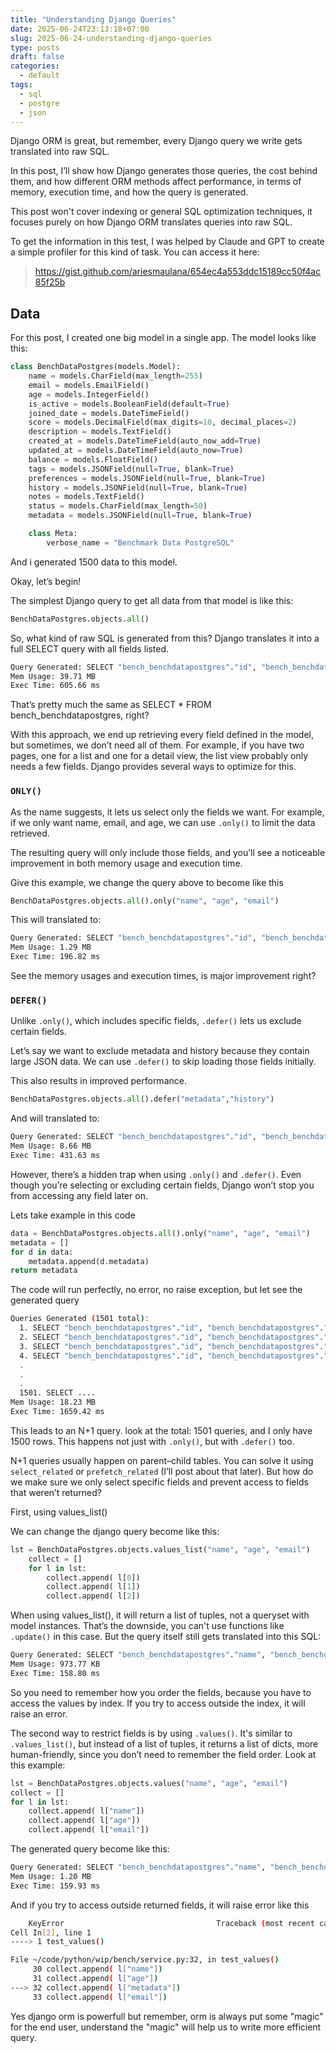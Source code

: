 ```yaml
---
title: "Understanding Django Queries"
date: 2025-06-24T23:13:18+07:00
slug: 2025-06-24-understanding-django-queries
type: posts
draft: false
categories:
  - default
tags:
  - sql
  - postgre
  - json
---
```

Django ORM is great, but remember, every Django query we write gets translated into raw SQL.

In this post, I’ll show how Django generates those queries, the cost behind them, and how different ORM methods affect performance, in terms of memory, execution time, and how the query is generated.

This post won't cover indexing or general SQL optimization techniques, it focuses purely on how Django ORM translates queries into raw SQL.

To get the information in this test, I was helped by Claude and GPT to create a simple profiler for this kind of task. You can access it here:

> https://gist.github.com/ariesmaulana/654ec4a553ddc15189cc50f4ac85f25b

## Data
For this post, I created one big model in a single app. The model looks like this:

```python
class BenchDataPostgres(models.Model):
    name = models.CharField(max_length=255)
    email = models.EmailField()
    age = models.IntegerField()
    is_active = models.BooleanField(default=True)
    joined_date = models.DateTimeField()
    score = models.DecimalField(max_digits=10, decimal_places=2)
    description = models.TextField()
    created_at = models.DateTimeField(auto_now_add=True)
    updated_at = models.DateTimeField(auto_now=True)
    balance = models.FloatField()
    tags = models.JSONField(null=True, blank=True)
    preferences = models.JSONField(null=True, blank=True)
    history = models.JSONField(null=True, blank=True)
    notes = models.TextField()
    status = models.CharField(max_length=50)
    metadata = models.JSONField(null=True, blank=True)

    class Meta:
        verbose_name = "Benchmark Data PostgreSQL"
```

And i generated 1500 data to this model.

Okay, let’s begin!

The simplest Django query to get all data from that model is like this:

```python
BenchDataPostgres.objects.all()
```
So, what kind of raw SQL is generated from this? Django translates it into a full SELECT query with all fields listed.
```bash
Query Generated: SELECT "bench_benchdatapostgres"."id", "bench_benchdatapostgres"."name", "bench_benchdatapostgres"."email", "bench_benchdatapostgres"."age", "bench_benchdatapostgres"."is_active", "bench_benchdatapostgres"."joined_date", "bench_benchdatapostgres"."score", "bench_benchdatapostgres"."description", "bench_benchdatapostgres"."created_at", "bench_benchdatapostgres"."updated_at", "bench_benchdatapostgres"."balance", "bench_benchdatapostgres"."tags", "bench_benchdatapostgres"."preferences", "bench_benchdatapostgres"."history", "bench_benchdatapostgres"."notes", "bench_benchdatapostgres"."status", "bench_benchdatapostgres"."metadata" FROM "bench_benchdatapostgres"
Mem Usage: 39.71 MB
Exec Time: 605.66 ms
```
That’s pretty much the same as SELECT * FROM bench_benchdatapostgres, right?

With this approach, we end up retrieving every field defined in the model, but sometimes, we don’t need all of them. For example, if you have two pages, one for a list and one for a detail view, the list view probably only needs a few fields. Django provides several ways to optimize for this.

### `ONLY()`
As the name suggests, it lets us select only the fields we want. For example, if we only want name, email, and age, we can use `.only()` to limit the data retrieved.

The resulting query will only include those fields, and you’ll see a noticeable improvement in both memory usage and execution time.

Give this example, we change the query above to become like this
```python
BenchDataPostgres.objects.all().only("name", "age", "email")
```
This will translated to:
```bash
Query Generated: SELECT "bench_benchdatapostgres"."id", "bench_benchdatapostgres"."name", "bench_benchdatapostgres"."email", "bench_benchdatapostgres"."age" FROM "bench_benchdatapostgres"
Mem Usage: 1.29 MB
Exec Time: 196.82 ms
```
See the memory usages and execution times, is major improvement right?

### `DEFER()`

Unlike `.only()`, which includes specific fields, `.defer()` lets us exclude certain fields.

Let’s say we want to exclude metadata and history because they contain large JSON data. We can use `.defer()` to skip loading those fields initially.

This also results in improved performance.

```python
BenchDataPostgres.objects.all().defer("metadata","history")
```

And will translated to:
```bash
Query Generated: SELECT "bench_benchdatapostgres"."id", "bench_benchdatapostgres"."name", "bench_benchdatapostgres"."email", "bench_benchdatapostgres"."age", "bench_benchdatapostgres"."is_active", "bench_benchdatapostgres"."joined_date", "bench_benchdatapostgres"."score", "bench_benchdatapostgres"."description", "bench_benchdatapostgres"."created_at", "bench_benchdatapostgres"."updated_at", "bench_benchdatapostgres"."balance", "bench_benchdatapostgres"."tags", "bench_benchdatapostgres"."preferences", "bench_benchdatapostgres"."notes", "bench_benchdatapostgres"."status" FROM "bench_benchdatapostgres"
Mem Usage: 8.66 MB
Exec Time: 431.63 ms
```

However, there’s a hidden trap when using `.only()` and `.defer()`. Even though you’re selecting or excluding certain fields, Django won’t stop you from accessing any field later on.

Lets take example in this code
```python
data = BenchDataPostgres.objects.all().only("name", "age", "email")
metadata = []
for d in data:
    metadata.append(d.metadata)
return metadata
```
The code will run perfectly, no error, no raise exception, but let see the generated query
```bash
Queries Generated (1501 total):
  1. SELECT "bench_benchdatapostgres"."id", "bench_benchdatapostgres"."name", "bench_benchdatapostgres"."email", "bench_benchdatapostgres"."age" FROM "bench_benchdatapostgres"
  2. SELECT "bench_benchdatapostgres"."id", "bench_benchdatapostgres"."metadata" FROM "bench_benchdatapostgres" WHERE "bench_benchdatapostgres"."id" = 1 LIMIT 21
  3. SELECT "bench_benchdatapostgres"."id", "bench_benchdatapostgres"."metadata" FROM "bench_benchdatapostgres" WHERE "bench_benchdatapostgres"."id" = 2 LIMIT 21
  4. SELECT "bench_benchdatapostgres"."id", "bench_benchdatapostgres"."metadata" FROM "bench_benchdatapostgres" WHERE "bench_benchdatapostgres"."id" = 3 LIMIT 21
  .
  .
  .
  1501. SELECT ....
Mem Usage: 18.23 MB
Exec Time: 1659.42 ms
```

This leads to an N+1 query. look at the total: 1501 queries, and I only have 1500 rows. This happens not just with `.only()`, but with `.defer()` too.

N+1 queries usually happen on parent–child tables. You can solve it using `select_related` or `prefetch_related` (I’ll post about that later). But how do we make sure we only select specific fields and prevent access to fields that weren’t returned?

First, using values_list()

We can change the django query become like this:
```python
lst = BenchDataPostgres.objects.values_list("name", "age", "email")
    collect = []
    for l in lst:
        collect.append( l[0])
        collect.append( l[1])
        collect.append( l[2])
```

When using values_list(), it will return a list of tuples, not a queryset with model instances. That’s the downside, you can't use functions like `.update()` in this case. But the query itself still gets translated into this SQL:
```bash
Query Generated: SELECT "bench_benchdatapostgres"."name", "bench_benchdatapostgres"."age", "bench_benchdatapostgres"."email" FROM "bench_benchdatapostgres"
Mem Usage: 973.77 KB
Exec Time: 158.80 ms
```

So you need to remember how you order the fields, because you have to access the values by index. If you try to access outside the index, it will raise an error.

The second way to restrict fields is by using `.values()`. It's similar to `.values_list()`, but instead of a list of tuples, it returns a list of dicts, more human-friendly, since you don’t need to remember the field order. Look at this example:
```python
lst = BenchDataPostgres.objects.values("name", "age", "email")
collect = []
for l in lst:
    collect.append( l["name"])
    collect.append( l["age"])
    collect.append( l["email"])
```
The generated query become like this:
```bash
Query Generated: SELECT "bench_benchdatapostgres"."name", "bench_benchdatapostgres"."age", "bench_benchdatapostgres"."email" FROM "bench_benchdatapostgres"
Mem Usage: 1.20 MB
Exec Time: 159.93 ms
```
And if you try to access outside returned fields, it will raise error like this

```bash
    KeyError                                  Traceback (most recent call last)
Cell In[2], line 1
----> 1 test_values()

File ~/code/python/wip/bench/service.py:32, in test_values()
     30 collect.append( l["name"])
     31 collect.append( l["age"])
---> 32 collect.append( l["metadata"])
     33 collect.append( l["email"])
```
Yes django orm is powerfull but remember, orm is always put some "magic" for the end user, understand the "magic" will help us to write more efficient query.